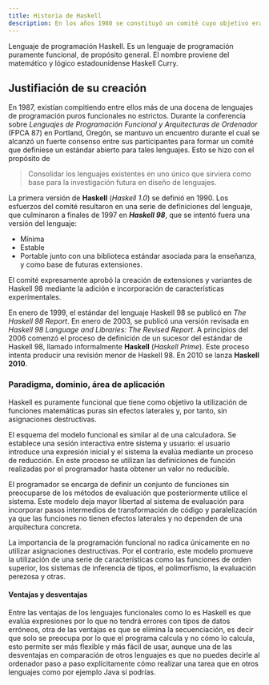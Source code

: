 ```yaml
---
title: Historia de Haskell
description: En los años 1980 se constituyó un comité cuyo objetivo era crear un lenguaje funcional que reuniera las características de los múltiples lenguajes funcionales de la época, el más notable Miranda, y resolviera la confusión creada por la proliferación de los mismos. Haskell, es un lenguaje de programación estandarizado multi-propósito, FUNCIONALMENTE PURO.
---
```


Lenguaje de programación Haskell. Es un lenguaje de programación puramente funcional, de propósito general. El nombre proviene del matemático y lógico estadounidense Haskell Curry.

## Justifiación de su creación
En 1987, existían compitiendo entre ellos más de una docena de lenguajes de programación puros funcionales no estrictos. Durante la conferencia sobre *Lenguajes de Programación Funcional y Arquitecturas de Ordenador* (FPCA 87) en Portland, Oregón, se mantuvo un encuentro durante el cual se alcanzó un fuerte consenso entre sus participantes para formar un comité que definiese un estándar abierto para tales lenguajes.
Esto se hizo con el propósito de

> Consolidar los lenguajes existentes en uno único que sirviera como base para la investigación futura en diseño de lenguajes.​

La primera versión de **Haskell** (*Haskell 1.0*) se definió en 1990. Los esfuerzos del comité resultaron en una serie de definiciones del lenguaje, que culminaron a finales de 1997 en **_Haskell 98_**, que se intentó fuera una versión del lenguaje:
- Mínima
- Estable
- Portable
junto con una biblioteca estándar asociada para la enseñanza, y como base de futuras extensiones.

El comité expresamente aprobó la creación de extensiones y variantes de Haskell 98 mediante la adición e incorporación de características experimentales.

En enero de 1999, el estándar del lenguaje Haskell 98 se publicó en *The Haskell 98 Report*. En enero de 2003, se publicó una versión revisada en *Haskell 98 Language and Libraries: The Revised Report*. A principios del 2006 comenzó el proceso de definición de un sucesor del estándar de Haskell 98, llamado informalmente **Haskell** (*Haskell Prime*). Este proceso intenta producir una revisión menor de Haskell 98. En 2010 se lanza **Haskell 2010**.

### Paradigma, dominio, área de aplicación
Haskell es puramente funcional que tiene como objetivo la utilización de funciones matemáticas puras sin efectos laterales y, por tanto, sin asignaciones destructivas.

El esquema del modelo funcional es similar al de una calculadora. Se establece una sesión interactiva entre sistema y usuario: el usuario introduce una expresión inicial y el sistema la evalúa mediante un proceso de reducción. En este proceso se utilizan las definiciones de función realizadas por el programador hasta obtener un valor no reducible.

El programador se encarga de definir un conjunto de funciones sin preocuparse de los métodos de evaluación que posteriormente utilice el sistema. Este modelo deja mayor libertad al sistema de evaluación para incorporar pasos intermedios de transformación de código y paralelización ya que las funciones no tienen efectos laterales y no dependen de una arquitectura concreta.

La importancia de la programación funcional no radica únicamente en no utilizar asignaciones destructivas. Por el contrario, este modelo promueve la utilización de una serie de características como las funciones de orden superior, los sistemas de inferencia de tipos, el polimorfismo, la evaluación perezosa y otras.

#### Ventajas y desventajas
Entre las ventajas de los lenguajes funcionales como lo es Haskell es que evalúa expresiones por lo que no tendrá errores con tipos de datos erróneos, otra de las ventajas es que se elimina la secuenciación, es decir que solo se preocupa por lo que el programa calcula y no cómo lo calcula, esto permite ser más flexible y más fácil de usar, aunque una de las desventajas en comparación de otros lenguajes es que no puedes decirle al ordenador paso a paso explícitamente cómo realizar una tarea que en otros lenguajes como por ejemplo Java sí podrías.
